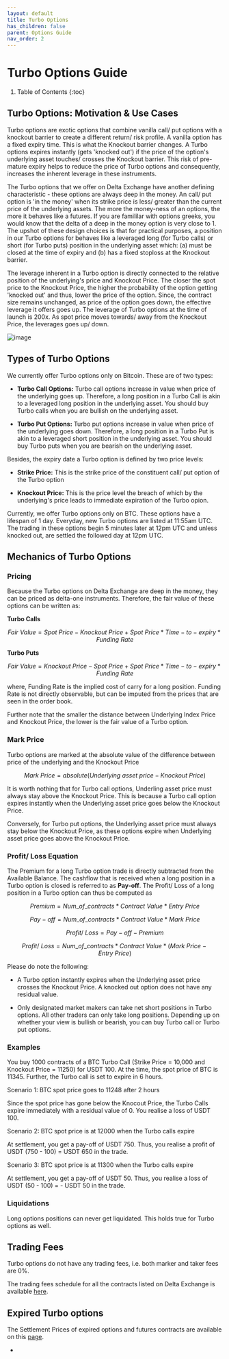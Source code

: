 ```yaml
---
layout: default
title: Turbo Options
has_children: false
parent: Options Guide
nav_order: 2
---
```


# Turbo Options Guide

1. Table of Contents
{:toc}

## Turbo Options: Motivation & Use Cases
Turbo options are exotic options that combine vanilla call/ put options with a knockout barrier to create a different return/ risk profile. A vanilla option has a fixed expiry time. This is what the Knockout barrier changes. A Turbo options expires instantly (gets 'knocked out') if the price of the option's underlying asset touches/ crosses the Knockout barrier. This risk of pre-mature expiry helps to reduce the price of Turbo options and consequently, increases the inherent leverage in these instruments. 

The Turbo options that we offer on Delta Exchange have another defining characteristic - these options are always deep in the money. An call/ put option is 'in the money' when its strike price is less/ greater than the current price of the underlying assets. The more the money-ness of an options, the more it behaves like a futures. If you are famililar with options greeks, you would know that the delta of a deep in the money option is very close to 1. The upshot of these design choices is that for practical purposes, a position in our Turbo options for behaves like a leveraged long (for Turbo calls) or short (for Turbo puts) position in the underlying asset which: (a) must be closed at the time of expiry and (b) has a fixed stoploss at the Knockout barrier.

The leverage inherent in a Turbo option is directly connected to the relative position of the underlying's price and Knockout Price. The closer the spot price to the Knockout Price, the higher the probability of the option getting 'knocked out' and thus, lower the price of the option. Since, the contract size remains unchanged, as price of the option goes down, the effective leverage it offers goes up. The leverage of Turbo options at the time of launch is 200x. As spot price moves towards/ away from the Knockout Price, the leverages goes up/ down.

![image]({{site.baseurl}}/assets/images/turbo_options.jpeg "Pay-off Profiles of Turbo Options")

## Types of Turbo Options
We currently offer Turbo options only on Bitcoin. These are of two types:

- **Turbo Call Options:** Turbo call options increase in value when price of the underlying goes up. Therefore, a long position in a Turbo Call is akin to a leveraged long position in the underlying asset. You should buy Turbo calls when you are bullish on the underlying asset.

- **Turbo Put Options:** Turbo put options increase in value when price of the underlying goes down. Therefore, a long position in a Turbo Put is akin to a leveraged short position in the underlying asset. You should buy Turbo puts when you are bearish on the underlying asset.

Besides, the expiry date a Turbo option is defined by two price levels:

- **Strike Price:** This is the strike price of the constituent call/ put option of the Turbo option

- **Knockout Price:** This is the price level the breach of which by the underlying's price leads to immediate expiration of the Turbo opion.

Currently, we offer Turbo options only on BTC. These options have a lifespan of 1 day. Everyday, new Turbo options are listed at 11:55am UTC. The trading in these options begin 5 minutes later at 12pm UTC and unless knocked out, are settled the followed day at 12pm UTC.

## Mechanics of Turbo Options

### Pricing

Because the Turbo options on Delta Exchange are deep in the money, they can be priced as delta-one instruments. Therefore, the fair value of these options can be written as:

**Turbo Calls**

$$Fair\ Value = Spot\ Price - Knockout\ Price + Spot\ Price * Time-to-expiry * Funding\ Rate$$

**Turbo Puts**

$$Fair\ Value = Knockout\ Price - Spot\ Price  + Spot\ Price * Time-to-expiry * Funding\ Rate$$

where, Funding Rate is the implied cost of carry for a long position. Funding Rate is not directly observable, but can be imputed from the prices that are seen in the order book.

Further note that the smaller the distance between Underlying Index Price and Knockout Price, the lower is the fair value of a Turbo option.



### Mark Price

Turbo options are marked at the absolute value of the difference between price of the underlying and the Knockout Price

$$Mark\ Price = absolute (Underlying\ asset\ price - Knockout\ Price)$$

It is worth nothing that for Turbo call options, Underling asset price must always stay above the Knockout Price. This is because a Turbo call option expires instantly when the Underlying asset price goes below the Knockout Price.

Conversely, for Turbo put options, the Underlying asset price must always stay below the Knockout Price, as these options expire when Underlying asset price goes above the Knockout Price.

### Profit/ Loss Equation

The Premium for a long Turbo option trade is directly subtracted from the Available Balance. The cashflow that is received when a long position in a Turbo option is closed is referred to as **Pay-off**. The Profit/ Loss of a long position in a Turbo option can thus be computed as 

$$ Premium = Num\_of\_contracts * Contract\ Value * Entry\ Price$$

$$Pay-off = Num\_of\_contracts * Contract\ Value * Mark\ Price$$

$$ Profit/\ Loss = Pay-off - Premium $$

$$Profit/\ Loss = Num\_of\_contracts * Contract\ Value * (Mark\ Price - Entry\ Price)$$

Please do note the following:

- A Turbo option instantly expires when the Underlying asset price crosses the Knockout Price. A knocked out option does not have any residual value.

- Only designated market makers can take net short positions in Turbo options. All other traders can only take long positions. Depending up on whether your view is bullish or bearish, you can buy Turbo call or Turbo put options.


### Examples

You buy 1000 contracts of a BTC Turbo Call (Strike Price = 10,000 and Knockout Price = 11250) for USDT 100. At the time, the spot price of BTC is 11345. Further, the Turbo call is set to expire in 6 hours.


Scenario 1: BTC spot price goes to 11248 after 2 hours

Since the spot price has gone below the Knocout Price, the Turbo Calls expire immediately with a residual value of 0. You realise a loss of USDT 100.

Scenario 2: BTC spot price is at 12000 when the Turbo calls expire

At settlement, you get a pay-off of USDT 750. Thus, you realise a profit of USDT (750 - 100) = USDT 650 in the trade.

Scenario 3: BTC spot price is at 11300 when the Turbo calls expire

At settlement, you get a pay-off of USDT 50. Thus, you realise a loss of USDT (50 - 100) = - USDT 50 in the trade.


### Liquidations

Long options positions can never get liquidated. This holds true for Turbo options as well.

## Trading Fees

Turbo options do not have any trading fees, i.e. both marker and taker fees are 0%. 

The trading fees schedule for all the contracts listed on Delta Exchange is available [here](https://wwww.delta.exchange/fees).


## Expired Turbo options
The Settlement Prices of expired options and futures contracts are available on this [page](https://www.delta.exchange/app/expired_futures).

- 





